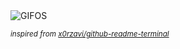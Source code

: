 <div align="justify">
<picture>
    <source media="(prefers-color-scheme: dark)" srcset="https://i.ibb.co/0jWsFPKd/output-gif.gif">
    <source media="(prefers-color-scheme: light)" srcset="https://i.ibb.co/0jWsFPKd/output-gif.gif">
    <img alt="GIFOS" src="https://i.ibb.co/0jWsFPKd/output-gif.gif">
</picture>

<sub><i>inspired from [x0rzavi/github-readme-terminal](https://github.com/x0rzavi/github-readme-terminal)</i></sub>

</div>

<!-- Image deletion URL: https://ibb.co/jvxJW7z1/bd6168eb4448eab8e4737fc05850437b -->
